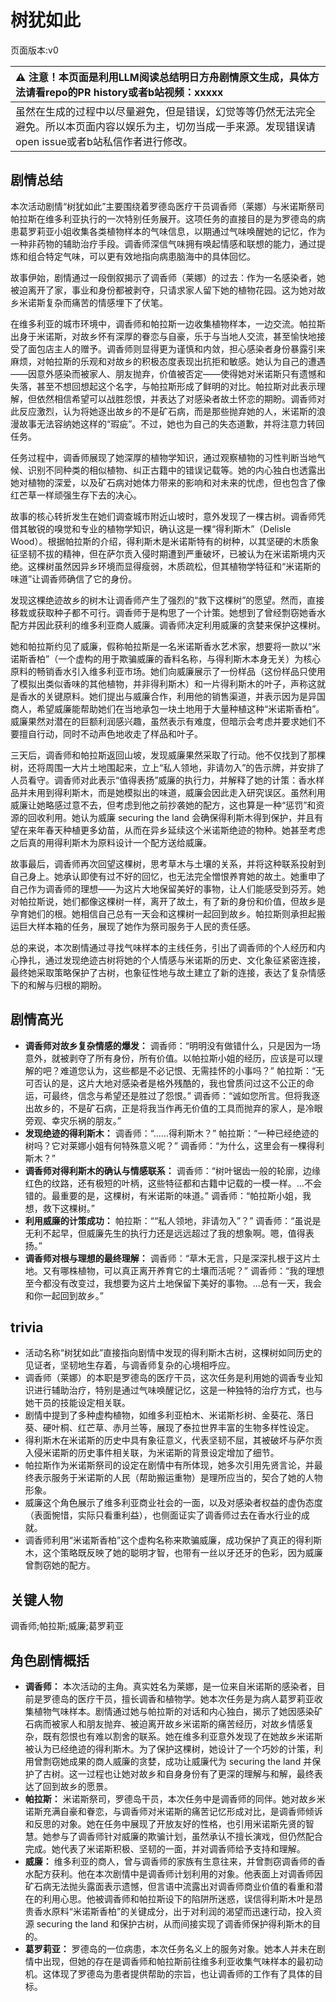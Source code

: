 # 树犹如此
页面版本:v0
 

| :warning: 注意！本页面是利用LLM阅读总结明日方舟剧情原文生成，具体方法请看repo的PR history或者b站视频：xxxxx           |
|:----------------------------|
| 虽然在生成的过程中以尽量避免，但是错误，幻觉等等仍然无法完全避免。所以本页面内容以娱乐为主，切勿当成一手来源。发现错误请open issue或者b站私信作者进行修改。|



## 剧情总结
本次活动剧情“树犹如此”主要围绕着罗德岛医疗干员调香师（莱娜）与米诺斯祭司帕拉斯在维多利亚执行的一次特别任务展开。这项任务的直接目的是为罗德岛的病患葛罗莉亚小姐收集各类植物样本的气味信息，以期通过气味唤醒她的记忆，作为一种非药物的辅助治疗手段。调香师深信气味拥有唤起情感和联想的能力，通过提炼和组合特定气味，可以更有效地指向病患脑海中的具体回忆。

故事伊始，剧情通过一段倒叙揭示了调香师（莱娜）的过去：作为一名感染者，她被迫离开了家，事业和身份都被剥夺，只请求家人留下她的植物花园。这为她对故乡米诺斯复杂而痛苦的情感埋下了伏笔。

在维多利亚的城市环境中，调香师和帕拉斯一边收集植物样本，一边交流。帕拉斯出身于米诺斯，对故乡怀有深厚的眷恋与自豪，乐于与当地人交流，甚至愉快地接受了面包店主人的赠予。调香师则显得更为谨慎和内敛，担心感染者身份暴露引来麻烦，对帕拉斯的乐观和对故乡的积极态度表现出抗拒和敏感。她认为自己的遭遇——因意外感染而被家人、朋友抛弃，价值被否定——使得她对米诺斯只有遗憾和失落，甚至不想回想起这个名字，与帕拉斯形成了鲜明的对比。帕拉斯对此表示理解，但依然相信希望可以战胜怨恨，并表达了对感染者故土怀恋的期盼。调香师对此反应激烈，认为将她逐出故乡的不是矿石病，而是那些抛弃她的人，米诺斯的浪漫故事无法容纳她这样的“瑕疵”。不过，她也为自己的失态道歉，并将注意力转回任务。

任务过程中，调香师展现了她深厚的植物学知识，通过观察植物的习性判断当地气候、识别不同种类的相似植物、纠正古籍中的错误记载等。她的内心独白也透露出她对植物的深爱，以及矿石病对她体力带来的影响和对未来的忧虑，但也包含了像红芒草一样顽强生存下去的决心。

故事的核心转折发生在她们调查城市附近山坡时，意外发现了一棵古树。调香师凭借其敏锐的嗅觉和专业的植物学知识，确认这是一棵“得利斯木”（Delisle Wood）。根据帕拉斯的介绍，得利斯木是米诺斯特有的树种，以其坚硬的木质象征坚韧不拔的精神，但在萨尔贡入侵时期遭到严重破坏，已被认为在米诺斯境内灭绝。这棵树虽然因异乡环境而显得瘦弱，木质疏松，但其植物学特征和“米诺斯的味道”让调香师确信了它的身份。

发现这棵绝迹故乡的树木让调香师产生了强烈的“救下这棵树”的愿望。然而，直接移栽或获取种子都不可行。调香师于是构思了一个计策。她想到了曾经剽窃她香水配方并因此获利的维多利亚商人威廉。调香师决定利用威廉的贪婪来保护这棵树。

她和帕拉斯约见了威廉，假称帕拉斯是一名米诺斯香水艺术家，想要将一款以“米诺斯香柏”（一个虚构的用于欺骗威廉的香料名称，与得利斯木本身无关）为核心原料的畅销香水引入维多利亚市场。她们向威廉展示了一份样品（这份样品只使用了模拟出类似香味的其他植物，并非得利斯木）和一片得利斯木的叶子，声称这就是香水的关键原料。她们提出与威廉合作，利用他的销售渠道，并表示因为是异国商人，希望威廉能帮助她们在当地承包一块土地用于大量种植这种“米诺斯香柏”。威廉果然对潜在的巨额利润感兴趣，虽然表示有难度，但暗示会考虑并要求她们不要擅自行动，同时不动声色地收走了样品和叶子。

三天后，调香师和帕拉斯返回山坡，发现威廉果然采取了行动。他不仅找到了那棵树，还将周围一大片土地围起来，立上“私人领地，非请勿入”的告示牌，并安排了人员看守。调香师对此表示“值得表扬”威廉的执行力，并解释了她的计策：香水样品并未用到得利斯木，而是她模拟出的味道，威廉会因此走入研究误区。虽然利用威廉让她略感过意不去，但考虑到他之前抄袭她的配方，这也算是一种“惩罚”和资源的回收利用。她认为威廉 securing the land 会确保得利斯木得到保护，并且有望在来年春天种植更多幼苗，从而在异乡延续这个米诺斯绝迹的物种。她甚至考虑之后真的用得利斯木为原料设计一个配方送给威廉。

故事最后，调香师再次回望这棵树，思考草木与土壤的关系，并将这种联系投射到自己身上。她承认即使有过不好的回忆，也无法完全憎恨养育她的故土。她重申了自己作为调香师的理想——为这片大地保留美好的事物，让人们能感受到芬芳。她对帕拉斯说，她们都像这棵树一样，离开了故土，有了新的身份和价值，但故乡是孕育她们的根。她相信自己总有一天会和这棵树一起回到故乡。帕拉斯则承担起搬运巨大样本箱的任务，展现了她作为祭司服务于人民的责任感。

总的来说，本次剧情通过寻找气味样本的主线任务，引出了调香师的个人经历和内心挣扎，通过发现绝迹古树将她的个人情感与米诺斯的历史、文化象征紧密连接，最终她采取策略保护了古树，也象征性地与故土建立了新的连接，表达了复杂情感下的和解与归根的期盼。
## 剧情高光
*   **调香师对故乡复杂情感的爆发：**
    调香师：“明明没有做错什么，只是因为一场意外，就被剥夺了所有身份，所有价值。以帕拉斯小姐的经历，应该是可以理解的吧？难道您认为，这些都是不必记恨、无需挂怀的小事吗？”
    帕拉斯：“无可否认的是，这片大地对感染者是格外残酷的，我也曾质问过这不公正的命运，可最终，信念与希望还是胜过了怨恨。”
    调香师：“诚如您所言。但将我逐出故乡的，不是矿石病，正是将我当作再无价值的工具而抛弃的家人，是冷眼旁观、幸灾乐祸的朋友。”
*   **发现绝迹的得利斯木：**
    调香师：“......得利斯木？”
    帕拉斯：“一种已经绝迹的树吗？它对莱娜小姐有何特殊意义呢？”
    调香师：“为什么，这里会有一棵得利斯木？”
*   **调香师对得利斯木的确认与情感联系：**
    调香师：“树叶锯齿一般的轮廓，边缘红色的纹路，还有极短的叶柄，这些特征都和古籍中记载的一模一样。...不会错的。最重要的是，这棵树，有米诺斯的味道。”
    调香师：“帕拉斯小姐，我想，救下这棵树。”
*   **利用威廉的计策成功：**
    帕拉斯：““私人领地，非请勿入”？”
    调香师：“虽说是无利不起早，但威廉先生的执行力还是远远超过了我的想象啊。嗯，值得表扬。”
*   **调香师对根与理想的最终理解：**
    调香师：“草木无言，只是深深扎根于这片土地。又有哪株植物，可以真正离开养育它的土壤而活呢？”
    调香师：“我的理想至今都没有改变过，我想要为这片土地保留下美好的事物。...总有一天，我会和你一起回到故乡。”
## trivia
*   活动名称“树犹如此”直接指向剧情中发现的得利斯木古树，这棵树如同历史的见证者，坚韧地生存着，与调香师复杂的心境相呼应。
*   调香师（莱娜）的本职是罗德岛的医疗干员，这次任务是利用她的调香专业知识进行辅助治疗，特别是通过气味唤醒记忆，这是一种独特的治疗方式，也与她干员的技能设定相关联。
*   剧情中提到了多种虚构植物，如维多利亚柏木、米诺斯杉树、金葵花、落日葵、硬叶桐、红芒草、赤月兰等，展现了泰拉世界丰富的生物多样性设定。
*   得利斯木在米诺斯的历史中具有象征意义，代表坚韧不屈，其被破坏与萨尔贡入侵米诺斯的历史事件相关联，为米诺斯的背景设定增加了细节。
*   帕拉斯作为米诺斯祭司的设定在剧情中有所体现，她多次引用先贤言论，并最终表示服务于米诺斯的人民（帮助搬运重物）是理所应当的，契合了她的人物形象。
*   威廉这个角色展示了维多利亚商业社会的一面，以及对感染者权益的虚伪态度（表面惋惜，实际只看重利益），也侧面证实了调香师过去在香水行业的成就。
*   调香师利用“米诺斯香柏”这个虚构名称来欺骗威廉，成功保护了真正的得利斯木，这个策略既反映了她的聪明才智，也带有一丝以牙还牙的色彩，因为威廉曾剽窃她的配方。
## 关键人物
调香师;帕拉斯;威廉;葛罗莉亚
## 角色剧情概括
-   **调香师：** 本次活动的主角。真实姓名为莱娜，是一位来自米诺斯的感染者，目前是罗德岛的医疗干员，擅长调香和植物学。她本次任务是为病人葛罗莉亚收集植物气味样本。剧情通过她与帕拉斯的对话和内心独白，揭示了她因感染矿石病而被家人和朋友抛弃、被迫离开故乡米诺斯的痛苦经历，对故乡情感复杂，既有怨恨也有难以割舍的联系。她在维多利亚意外发现了在她故乡米诺斯被认为已经绝迹的得利斯木。为了保护这棵树，她设计了一个巧妙的计策，利用曾剽窃她成果的商人威廉的贪婪，成功让威廉代为 securing the land 并保护了古树。这一过程也让她对故乡和自身身份有了更深的理解与和解，最终表达了回到故乡的愿景。
-   **帕拉斯：** 米诺斯祭司，罗德岛干员，本次任务中是调香师的同伴。她对故乡米诺斯充满自豪和眷恋，与调香师对米诺斯的痛苦记忆形成对比，是调香师倾诉和反思的对象。她在任务中展现了开放友好的性格，也引用米诺斯先贤的智慧。她参与了调香师针对威廉的欺骗计划，虽然承认不擅长演戏，但仍然配合完成。她代表了米诺斯积极、坚韧的一面，并对调香师给予支持和理解。
-   **威廉：** 维多利亚的商人，曾与调香师的家族有生意往来，并曾剽窃调香师的香水配方获利。他在本次剧情中是调香师计划利用的对象。他表面上对调香师因矿石病无法抛头露面表示遗憾，但言语中流露出对调香师商业价值的看重和潜在的利用心思。他被调香师和帕拉斯设下的陷阱所迷惑，误信得利斯木叶是昂贵香水原料“米诺斯香柏”的关键成分，出于对利润的渴望而迅速行动，投入资源 securing the land 和保护古树，从而间接实现了调香师保护得利斯木的目的。
-   **葛罗莉亚：** 罗德岛的一位病患，本次任务名义上的服务对象。她本人并未在剧情中出现，但她的存在是调香师和帕拉斯前往维多利亚收集气味样本的最初动机。这体现了罗德岛为患者提供帮助的宗旨，也让调香师的工作有了具体的目标。